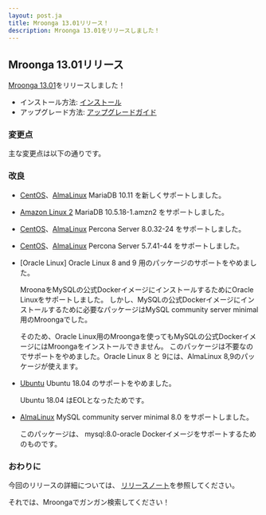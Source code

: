 ```yaml
---
layout: post.ja
title: Mroonga 13.01リリース！
description: Mroonga 13.01をリリースしました！
---
```


## Mroonga 13.01リリース

[Mroonga 13.01](/ja/docs/news.html#release-13-01)をリリースしました！

* インストール方法: [インストール](/ja/docs/install.html)
* アップグレード方法: [アップグレードガイド](/ja/docs/upgrade.html)

### 変更点

主な変更点は以下の通りです。

### 改良

* [CentOS](/ja/docs/install/centos.html)、[AlmaLinux](/ja/docs/install/almalinux.html) MariaDB 10.11 を新しくサポートしました。

* [Amazon Linux 2](/ja/docs/install/amazon-linux.html) MariaDB 10.5.18-1.amzn2 をサポートしました。

* [CentOS](/ja/docs/install/centos.html)、[AlmaLinux](/ja/docs/install/almalinux.html) Percona Server 8.0.32-24 をサポートしました。

* [CentOS](/ja/docs/install/centos.html)、[AlmaLinux](/ja/docs/install/almalinux.html) Percona Server 5.7.41-44 をサポートしました。

* [Oracle Linux] Oracle Linux 8 and 9 用のパッケージのサポートをやめました。

  MroonaをMySQLの公式DockerイメージにインストールするためにOracle Linuxをサポートしました。
  しかし、MySQLの公式Dockerイメージにインストールするために必要なパッケージはMySQL community server minimal用のMroongaでした。

  そのため、Oracle Linux用のMroongaを使ってもMySQLの公式DockerイメージにはMroongaをインストールできません。
  このパッケージは不要なのでサポートをやめました。Oracle Linux 8 と 9には、AlmaLinux 8,9のパッケージが使えます。

* [Ubuntu](/ja/docs/install/ubuntu.html) Ubuntu 18.04 のサポートをやめました。

  Ubuntu 18.04 はEOLとなったためです。

* [AlmaLinux](/ja/docs/install/almalinux.html) MySQL community server minimal 8.0 をサポートしました。

  このパッケージは、 mysql:8.0-oracle Dockerイメージをサポートするためのものです。

### おわりに

今回のリリースの詳細については、 [リリースノート](/ja/docs/news.html#release-13-01)を参照してください。

それでは、Mroongaでガンガン検索してください！
